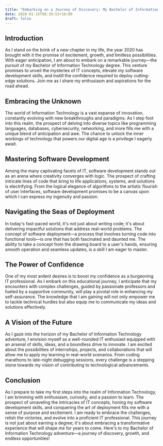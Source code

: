 ```yaml
---
title: "Embarking on a Journey of Discovery: My Bachelor of Information Technology Adventure at RMIT"
date: 2020-01-15T08:39:53+10:00
draft: false
---
```


## Introduction
As I stand on the brink of a new chapter in my life, the year 2020 has brought with it the promise of excitement, growth, and limitless possibilities. With eager anticipation, I am about to embark on a remarkable journey—the pursuit of my Bachelor of Information Technology degree. This venture promises to unveil the mysteries of IT concepts, elevate my software development skills, and instill the confidence required to deploy cutting-edge solutions. Join me as I share my enthusiasm and aspirations for the road ahead.

## Embracing the Unknown
The world of Information Technology is a vast expanse of innovation, constantly evolving with new breakthroughs and paradigms. As I step foot into this realm, the prospect of delving into diverse topics like programming languages, databases, cybersecurity, networking, and more fills me with a unique blend of anticipation and awe. The chance to unlock the inner workings of technology that powers our digital age is a privilege I eagerly await.

## Mastering Software Development
Among the many captivating facets of IT, software development stands out as an arena where creativity converges with logic. The prospect of crafting intricate lines of code that bring to life applications, systems, and solutions is electrifying. From the logical elegance of algorithms to the artistic flourish of user interfaces, software development promises to be a canvas upon which I can express my ingenuity and passion.

## Navigating the Seas of Deployment
In today's fast-paced world, it's not just about writing code; it's about delivering impactful solutions that address real-world problems. The concept of software deployment—a process that involves turning code into functional tools—is one that has both fascinated and daunted me. The ability to take a concept from the drawing board to a user's hands, ensuring smooth operation and seamless updates, is a skill I am eager to master.

## The Power of Confidence
One of my most ardent desires is to boost my confidence as a burgeoning IT professional. As I embark on this educational journey, I anticipate that my encounters with complex challenges, guided by passionate professors and fueled by a supportive community, will play a pivotal role in enhancing my self-assurance. The knowledge that I am gaining will not only empower me to tackle technical hurdles but also equip me to communicate my ideas and solutions effectively.

## A Vision of the Future
As I gaze into the horizon of my Bachelor of Information Technology adventure, I envision myself as a well-rounded IT enthusiast equipped with an arsenal of skills, ideas, and a boundless drive to innovate. I am excited about the possibilities of internships, projects, and collaborations that will allow me to apply my learning in real-world scenarios. From coding marathons to late-night debugging sessions, every challenge is a stepping stone towards my vision of contributing to technological advancements.

## Conclusion
As I prepare to take my first steps into the realm of Information Technology, I am brimming with enthusiasm, curiosity, and a passion to learn. The prospect of unraveling the intricacies of IT concepts, honing my software development skills, and conquering the art of deployment fills me with a sense of purpose and excitement. I am ready to embrace the challenges, relish the victories, and evolve into a proficient IT professional. This journey is not just about earning a degree; it's about embracing a transformative experience that will shape me for years to come. Here's to my Bachelor of Information Technology adventure—a journey of discovery, growth, and endless opportunities!
